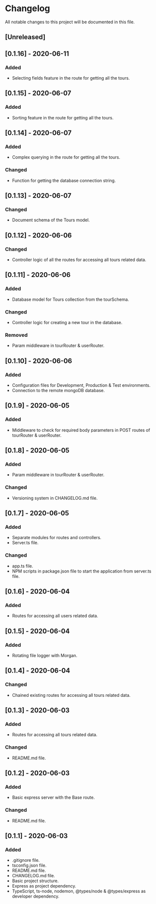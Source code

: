 # Changelog

All notable changes to this project will be documented in this file.

## [Unreleased]

## [0.1.16] - 2020-06-11

### Added

- Selecting fields feature in the route for getting all the tours.

## [0.1.15] - 2020-06-07

### Added

- Sorting feature in the route for getting all the tours.

## [0.1.14] - 2020-06-07

### Added

- Complex querying in the route for getting all the tours.

### Changed

- Function for getting the database connection string.

## [0.1.13] - 2020-06-07

### Changed

- Document schema of the Tours model.

## [0.1.12] - 2020-06-06

### Changed

- Controller logic of all the routes for accessing all tours related data.

## [0.1.11] - 2020-06-06

### Added

- Database model for Tours collection from the tourSchema.

### Changed

- Controller logic for creating a new tour in the database.

### Removed

- Param middleware in tourRouter & userRouter.

## [0.1.10] - 2020-06-06

### Added

- Configuration files for Development, Production & Test environments.
- Connection to the remote mongoDB database.

## [0.1.9] - 2020-06-05

### Added

- Middleware to check for required body parameters in POST routes of tourRouter & userRouter.

## [0.1.8] - 2020-06-05

### Added

- Param middleware in tourRouter & userRouter.

### Changed

- Versioning system in CHANGELOG.md file.

## [0.1.7] - 2020-06-05

### Added

- Separate modules for routes and controllers.
- Server.ts file.

### Changed

- app.ts file.
- NPM scripts in package.json file to start the application from server.ts file.

## [0.1.6] - 2020-06-04

### Added

- Routes for accessing all users related data.

## [0.1.5] - 2020-06-04

### Added

- Rotating file logger with Morgan.

## [0.1.4] - 2020-06-04

### Changed

- Chained existing routes for accessing all tours related data.

## [0.1.3] - 2020-06-03

### Added

- Routes for accessing all tours related data.

### Changed

- README.md file.

## [0.1.2] - 2020-06-03

### Added

- Basic express server with the Base route.

### Changed

- README.md file.

## [0.1.1] - 2020-06-03

### Added

- .gitignore file.
- tsconfig.json file.
- README.md file.
- CHANGELOG.md file.
- Basic project structure.
- Express as project dependency.
- TypeScript, ts-node, nodemon, @types/node & @types/express as developer dependency.
